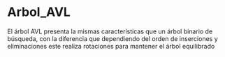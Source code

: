 # Arbol_AVL
El árbol AVL presenta la mismas características que un árbol binario de búsqueda, con la  diferencia que dependiendo del orden de inserciones y eliminaciones este realiza rotaciones para mantener el árbol equilibrado
